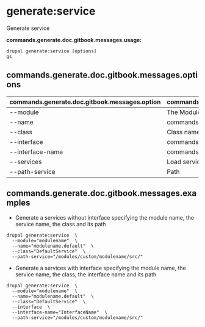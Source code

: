 # generate:service
Generate service

**commands.generate.doc.gitbook.messages.usage:**
```
drupal generate:service [options]
gs
```

## commands.generate.doc.gitbook.messages.options
commands.generate.doc.gitbook.messages.option | commands.generate.doc.gitbook.messages.details
-------|-------------
--module | The Module name.
--name | commands.generate.service.options.name
--class | Class name
--interface | commands.common.service.options.interface
--interface-name | commands.common.service.options.interface-name
--services | Load services from the container.
--path-service | Path

## commands.generate.doc.gitbook.messages.examples
* Generate a services without interface specifying the module name, the service name, the class and its path
```
drupal generate:service  \
  --module="modulename"  \
  --name="modulename.default"  \
  --class="DefaultService"  \
  --path-service="/modules/custom/modulename/src/"
```
* Generate a services with interface specifying the module name, the service name, the class, the interface name and its path
```
drupal generate:service  \
  --module="modulename"  \
  --name="modulename.default"  \
  --class="DefaultService"  \
  --interface  \
  --interface-name="InterfaceName"  \
  --path-service="/modules/custom/modulename/src/"
```
